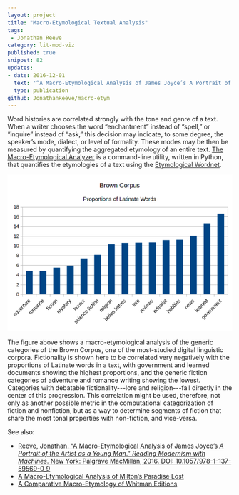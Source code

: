 ```yaml
---
layout: project
title: "Macro-Etymological Textual Analysis"
tags: 
 - Jonathan Reeve
category: lit-mod-viz
published: true
snippet: 82
updates:
- date: 2016-12-01
  text: '“A Macro-Etymological Analysis of James Joyce’s A Portrait of the Artist as a Young Man” published in _Reading Modernism with Machines_, Palgrave Macmillan, 2016'
  type: publication
github: JonathanReeve/macro-etym
---
```


Word histories are correlated strongly with the tone and genre of a text. When a writer chooses the word “enchantment” instead of “spell,” or “inquire” instead of “ask,” this decision may indicate, to some degree, the speaker’s mode, dialect, or level of formality. These modes may be then be measured by quantifying the aggregated etymology of an entire text. [The Macro-Etymological Analyzer](https://github.com/JonathanReeve/macro-etym) is a command-line utility, written in Python, that quantifies the etymologies of a text using the [Etymological Wordnet](http://www1.icsi.berkeley.edu/~demelo/etymwn/). 

![Macro-Etymology of the Brown Corpus](/public/images/macro-etym-brown.png) 

The figure above shows a macro-etymological analysis of the generic categories of the Brown Corpus, one of the most-studied digital linguistic corpora. Fictionality is shown here to be correlated very negatively with the proportions of Latinate words in a text, with government and learned documents showing the highest proportions, and the generic fiction categories of adventure and romance writing showing the lowest. Categories with debatable fictionality---lore and religion---fall directly in the center of this progression. This correlation might be used, therefore, not only as another possible metric in the computational categorization of fiction and nonfiction, but as a way to determine segments of fiction that share the most tonal properties with non-fiction, and vice-versa.

See also: 
 - [Reeve, Jonathan. “A Macro-Etymological Analysis of James Joyce’s _A Portrait of the Artist as a Young Man_.” _Reading Modernism with Machines_. New York: Palgrave MacMillan, 2016. DOI: 10.1057/978-1-137-59569-0_9](http://www.palgrave.com/us/book/9781137595683)
 - [A Macro-Etymological Analysis of Milton’s Paradise Lost](http://jonreeve.com/2016/07/paradise-lost-macroetymology/) 
 - [A Comparative Macro-Etymology of Whitman Editions](http://jonreeve.com/2014/09/macroetymology-of-whitman-editions/)
